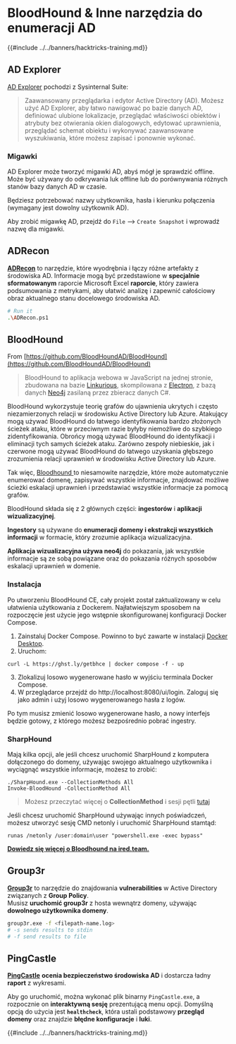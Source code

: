 # BloodHound & Inne narzędzia do enumeracji AD

{{#include ../../banners/hacktricks-training.md}}

## AD Explorer

[AD Explorer](https://docs.microsoft.com/en-us/sysinternals/downloads/adexplorer) pochodzi z Sysinternal Suite:

> Zaawansowany przeglądarka i edytor Active Directory (AD). Możesz użyć AD Explorer, aby łatwo nawigować po bazie danych AD, definiować ulubione lokalizacje, przeglądać właściwości obiektów i atrybuty bez otwierania okien dialogowych, edytować uprawnienia, przeglądać schemat obiektu i wykonywać zaawansowane wyszukiwania, które możesz zapisać i ponownie wykonać.

### Migawki

AD Explorer może tworzyć migawki AD, abyś mógł je sprawdzić offline.\
Może być używany do odkrywania luk offline lub do porównywania różnych stanów bazy danych AD w czasie.

Będziesz potrzebować nazwy użytkownika, hasła i kierunku połączenia (wymagany jest dowolny użytkownik AD).

Aby zrobić migawkę AD, przejdź do `File` --> `Create Snapshot` i wprowadź nazwę dla migawki.

## ADRecon

[**ADRecon**](https://github.com/adrecon/ADRecon) to narzędzie, które wyodrębnia i łączy różne artefakty z środowiska AD. Informacje mogą być przedstawione w **specjalnie sformatowanym** raporcie Microsoft Excel **raporcie**, który zawiera podsumowania z metrykami, aby ułatwić analizę i zapewnić całościowy obraz aktualnego stanu docelowego środowiska AD.
```bash
# Run it
.\ADRecon.ps1
```
## BloodHound

From [https://github.com/BloodHoundAD/BloodHound](https://github.com/BloodHoundAD/BloodHound)

> BloodHound to aplikacja webowa w JavaScript na jednej stronie, zbudowana na bazie [Linkurious](http://linkurio.us/), skompilowana z [Electron](http://electron.atom.io/), z bazą danych [Neo4j](https://neo4j.com/) zasilaną przez zbieracz danych C#.

BloodHound wykorzystuje teorię grafów do ujawnienia ukrytych i często niezamierzonych relacji w środowisku Active Directory lub Azure. Atakujący mogą używać BloodHound do łatwego identyfikowania bardzo złożonych ścieżek ataku, które w przeciwnym razie byłyby niemożliwe do szybkiego zidentyfikowania. Obrońcy mogą używać BloodHound do identyfikacji i eliminacji tych samych ścieżek ataku. Zarówno zespoły niebieskie, jak i czerwone mogą używać BloodHound do łatwego uzyskania głębszego zrozumienia relacji uprawnień w środowisku Active Directory lub Azure.

Tak więc, [Bloodhound ](https://github.com/BloodHoundAD/BloodHound)to niesamowite narzędzie, które może automatycznie enumerować domenę, zapisywać wszystkie informacje, znajdować możliwe ścieżki eskalacji uprawnień i przedstawiać wszystkie informacje za pomocą grafów.

BloodHound składa się z 2 głównych części: **ingestorów** i **aplikacji wizualizacyjnej**.

**Ingestory** są używane do **enumeracji domeny i ekstrakcji wszystkich informacji** w formacie, który zrozumie aplikacja wizualizacyjna.

**Aplikacja wizualizacyjna używa neo4j** do pokazania, jak wszystkie informacje są ze sobą powiązane oraz do pokazania różnych sposobów eskalacji uprawnień w domenie.

### Instalacja

Po utworzeniu BloodHound CE, cały projekt został zaktualizowany w celu ułatwienia użytkowania z Dockerem. Najłatwiejszym sposobem na rozpoczęcie jest użycie jego wstępnie skonfigurowanej konfiguracji Docker Compose.

1. Zainstaluj Docker Compose. Powinno to być zawarte w instalacji [Docker Desktop](https://www.docker.com/products/docker-desktop/).
2. Uruchom:
```
curl -L https://ghst.ly/getbhce | docker compose -f - up
```
3. Zlokalizuj losowo wygenerowane hasło w wyjściu terminala Docker Compose.  
4. W przeglądarce przejdź do http://localhost:8080/ui/login. Zaloguj się jako admin i użyj losowo wygenerowanego hasła z logów.

Po tym musisz zmienić losowo wygenerowane hasło, a nowy interfejs będzie gotowy, z którego możesz bezpośrednio pobrać ingestry.

### SharpHound

Mają kilka opcji, ale jeśli chcesz uruchomić SharpHound z komputera dołączonego do domeny, używając swojego aktualnego użytkownika i wyciągnąć wszystkie informacje, możesz to zrobić:
```
./SharpHound.exe --CollectionMethods All
Invoke-BloodHound -CollectionMethod All
```
> Możesz przeczytać więcej o **CollectionMethod** i sesji pętli [tutaj](https://support.bloodhoundenterprise.io/hc/en-us/articles/17481375424795-All-SharpHound-Community-Edition-Flags-Explained)

Jeśli chcesz uruchomić SharpHound używając innych poświadczeń, możesz utworzyć sesję CMD netonly i uruchomić SharpHound stamtąd:
```
runas /netonly /user:domain\user "powershell.exe -exec bypass"
```
[**Dowiedz się więcej o Bloodhound na ired.team.**](https://ired.team/offensive-security-experiments/active-directory-kerberos-abuse/abusing-active-directory-with-bloodhound-on-kali-linux)

## Group3r

[**Group3r**](https://github.com/Group3r/Group3r) to narzędzie do znajdowania **vulnerabilities** w Active Directory związanych z **Group Policy**. \
Musisz **uruchomić group3r** z hosta wewnątrz domeny, używając **dowolnego użytkownika domeny**.
```bash
group3r.exe -f <filepath-name.log>
# -s sends results to stdin
# -f send results to file
```
## PingCastle

[**PingCastle**](https://www.pingcastle.com/documentation/) **ocenia bezpieczeństwo środowiska AD** i dostarcza ładny **raport** z wykresami.

Aby go uruchomić, można wykonać plik binarny `PingCastle.exe`, a rozpocznie on **interaktywną sesję** prezentującą menu opcji. Domyślną opcją do użycia jest **`healthcheck`**, która ustali podstawowy **przegląd** **domeny** oraz znajdzie **błędne konfiguracje** i **luki**.&#x20;

{{#include ../../banners/hacktricks-training.md}}
